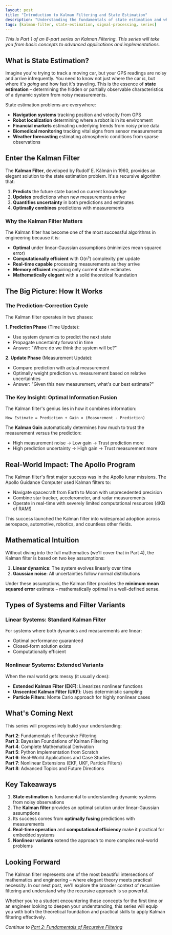 ```yaml
---
layout: post
title: "Introduction to Kalman Filtering and State Estimation"
description: "Understanding the fundamentals of state estimation and why the Kalman filter has become one of the most important algorithms in modern engineering."
tags: [kalman-filter, state-estimation, signal-processing, series]
---
```


*This is Part 1 of an 8-part series on Kalman Filtering. This series will take you from basic concepts to advanced applications and implementations.*

## What is State Estimation?

Imagine you're trying to track a moving car, but your GPS readings are noisy and arrive infrequently. You need to know not just where the car *is*, but where it's *going* and how fast it's traveling. This is the essence of **state estimation** – determining the hidden or partially observable characteristics of a dynamic system from noisy measurements.

State estimation problems are everywhere:
- **Navigation systems** tracking position and velocity from GPS
- **Robot localization** determining where a robot is in its environment
- **Financial markets** estimating underlying trends from noisy price data
- **Biomedical monitoring** tracking vital signs from sensor measurements
- **Weather forecasting** estimating atmospheric conditions from sparse observations

## Enter the Kalman Filter

The **Kalman Filter**, developed by Rudolf E. Kálmán in 1960, provides an elegant solution to the state estimation problem. It's a recursive algorithm that:

1. **Predicts** the future state based on current knowledge
2. **Updates** predictions when new measurements arrive
3. **Quantifies uncertainty** in both predictions and estimates
4. **Optimally combines** predictions with measurements

### Why the Kalman Filter Matters

The Kalman filter has become one of the most successful algorithms in engineering because it is:

- **Optimal** under linear-Gaussian assumptions (minimizes mean squared error)
- **Computationally efficient** with O(n³) complexity per update
- **Real-time capable** processing measurements as they arrive
- **Memory efficient** requiring only current state estimates
- **Mathematically elegant** with a solid theoretical foundation

## The Big Picture: How It Works

### The Prediction-Correction Cycle

The Kalman filter operates in two phases:

**1. Prediction Phase** (Time Update):
- Use system dynamics to predict the next state
- Propagate uncertainty forward in time
- Answer: "Where do we think the system will be?"

**2. Update Phase** (Measurement Update):
- Compare prediction with actual measurement
- Optimally weight prediction vs. measurement based on relative uncertainties
- Answer: "Given this new measurement, what's our best estimate?"

### The Key Insight: Optimal Information Fusion

The Kalman filter's genius lies in how it combines information:

```
New Estimate = Prediction + Gain × (Measurement - Prediction)
```

The **Kalman Gain** automatically determines how much to trust the measurement versus the prediction:
- High measurement noise → Low gain → Trust prediction more
- High prediction uncertainty → High gain → Trust measurement more

## Real-World Impact: The Apollo Program

The Kalman filter's first major success was in the Apollo lunar missions. The Apollo Guidance Computer used Kalman filters to:

- Navigate spacecraft from Earth to Moon with unprecedented precision
- Combine star tracker, accelerometer, and radar measurements
- Operate in real-time with severely limited computational resources (4KB of RAM!)

This success launched the Kalman filter into widespread adoption across aerospace, automotive, robotics, and countless other fields.

## Mathematical Intuition

Without diving into the full mathematics (we'll cover that in Part 4), the Kalman filter is based on two key assumptions:

1. **Linear dynamics**: The system evolves linearly over time
2. **Gaussian noise**: All uncertainties follow normal distributions

Under these assumptions, the Kalman filter provides the **minimum mean squared error** estimate – mathematically optimal in a well-defined sense.

## Types of Systems and Filter Variants

### Linear Systems: Standard Kalman Filter
For systems where both dynamics and measurements are linear:
- Optimal performance guaranteed
- Closed-form solution exists
- Computationally efficient

### Nonlinear Systems: Extended Variants
When the real world gets messy (it usually does):
- **Extended Kalman Filter (EKF)**: Linearizes nonlinear functions
- **Unscented Kalman Filter (UKF)**: Uses deterministic sampling
- **Particle Filters**: Monte Carlo approach for highly nonlinear cases

## What's Coming Next

This series will progressively build your understanding:

**Part 2**: Fundamentals of Recursive Filtering  
**Part 3**: Bayesian Foundations of Kalman Filtering  
**Part 4**: Complete Mathematical Derivation  
**Part 5**: Python Implementation from Scratch  
**Part 6**: Real-World Applications and Case Studies  
**Part 7**: Nonlinear Extensions (EKF, UKF, Particle Filters)  
**Part 8**: Advanced Topics and Future Directions  

## Key Takeaways

1. **State estimation** is fundamental to understanding dynamic systems from noisy observations
2. The **Kalman filter** provides an optimal solution under linear-Gaussian assumptions
3. Its success comes from **optimally fusing** predictions with measurements
4. **Real-time operation** and **computational efficiency** make it practical for embedded systems
5. **Nonlinear variants** extend the approach to more complex real-world problems

## Looking Forward

The Kalman filter represents one of the most beautiful intersections of mathematics and engineering – where elegant theory meets practical necessity. In our next post, we'll explore the broader context of recursive filtering and understand why the recursive approach is so powerful.

Whether you're a student encountering these concepts for the first time or an engineer looking to deepen your understanding, this series will equip you with both the theoretical foundation and practical skills to apply Kalman filtering effectively.

*Continue to [Part 2: Fundamentals of Recursive Filtering](2024-09-21-fundamentals-recursive-filtering.md)*
